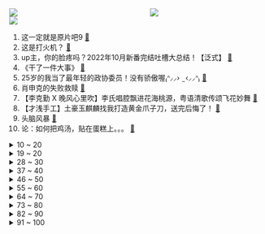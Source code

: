 <div >
	<a style="float:left;width:55%;" href = "https://github.com/anuraghazra/github-readme-stats">
	 <img src = "https://github-readme-stats.vercel.app/api?username=iuuuuuaena&theme=buefy&show_icons=true"/>
	</a>
	<a  style="float:right;width:45%" href = "https://github.com/anuraghazra/github-readme-stats">
	 <img  src="https://github-readme-stats.vercel.app/api/top-langs/?username=anuraghazra&layout=compact"/>
	</a>
	</div>

[![](https://img.shields.io/badge/jxd-@jxdgogogo.xyz-yellowgreen.svg)](https://www.jxdgogogo.xyz)<br>
1. 这一定就是原片吧9 [:link:](//www.bilibili.com/video/BV1c3411Q7XH) <br>
2. 这是打火机？ [:link:](//www.bilibili.com/video/BV1NV4y1c77j) <br>
3. up主，你的脸疼吗？2022年10月新番完结吐槽大总结！【泛式】 [:link:](//www.bilibili.com/video/BV1C24y1v7qi) <br>
4. 《干了一件大事》 [:link:](//www.bilibili.com/video/BV1R3411U7n7) <br>
5. 25岁的我当了最年轻的政协委员！没有骄傲喔₍ᐢ⸝⸝›  ̫ ‹⸝⸝ᐢ₎ [:link:](//www.bilibili.com/video/BV1q84y1Y7qr) <br>
6. 肖申克的失败救赎 [:link:](//www.bilibili.com/video/BV1Jv4y1B7RS) <br>
7. 【李克勤 X 晚风心里吹】李氏唱腔飘进花海桃源，粤语清歌传颂飞花妙舞 [:link:](//www.bilibili.com/video/BV1h3411U7e1) <br>
8. 【才浅手工】土豪玉麒麟找我打造黄金爪子刀，送完后悔了！ [:link:](//www.bilibili.com/video/BV1Je4y1V7uA) <br>
9. 头脑风暴 [:link:](//www.bilibili.com/video/BV1F14y1G7cW) <br>
10. 论：如何把鸡汤，贴在蛋糕上。。。 [:link:](//www.bilibili.com/video/BV1qg411x7Aw) <br>
<details>
<summary>10 ~ 20</summary>

11. 哪条法律规定剪头发不能翻车 [:link:](//www.bilibili.com/video/BV1Qe4y1G7gC) <br>
12. 什么是肝帝，他说.....【2】 [:link:](//www.bilibili.com/video/BV14g411t72p) <br>
13. 阅片无数但是最后一期【阅片无数Ⅱ 71】 [:link:](//www.bilibili.com/video/BV1d44y197xi) <br>
14. 【时代少年团】三时有声微电影 [:link:](//www.bilibili.com/video/BV19Y41127S6) <br>
15. 猪猪侠主题曲 [:link:](//www.bilibili.com/video/BV1ER4y1U79e) <br>
16. 《 肥 子 打 工 记 》 [:link:](//www.bilibili.com/video/BV1TY411m7nk) <br>
17. 15斤重全网最大帝王蟹，可遇不可求，吃一根腿就饱了 [:link:](//www.bilibili.com/video/BV1R3411U7Yb) <br>
18. 你们说，除了优雅永不过时，还有什么？ [:link:](//www.bilibili.com/video/BV1NG4y177Rh) <br>
19. 【全隐屏幕/世界首FC】Stasis AT16 FULL COMBO！！！！！ [:link:](//www.bilibili.com/video/BV1FD4y1776T) <br>
</details>
<details>
<summary>19 ~ 20</summary>

20. 做了个很奇怪的梦  梦里他们都在... [:link:](//www.bilibili.com/video/BV1fe4y1G7Jf) <br>
21. 盘点下我大概玩过的游戏，结果居然花了1800万人民币？ [:link:](//www.bilibili.com/video/BV12d4y177fu) <br>
22. 绍兴.老胡子  厨子探店¥300 [:link:](//www.bilibili.com/video/BV18M41127eZ) <br>
23. 用350斤水果做罐头是一种什么体验？ [:link:](//www.bilibili.com/video/BV17A411S7Uy) <br>
24. 吃之前觉得是智商税，结果吃上瘾了 [:link:](//www.bilibili.com/video/BV1r24y1v7Ji) <br>
25. 烟花来咯 [:link:](//www.bilibili.com/video/BV1hA411S7FT) <br>
26. 关于我妈给猫剪的视频上了b站热门榜这件事 [:link:](//www.bilibili.com/video/BV14Y41127TH) <br>
27. 塞诺四色队，很怪，就是很怪… [:link:](//www.bilibili.com/video/BV1TR4y1S7UP) <br>
28. 耗时一个月！我在房间里弄了一个太阳！ [:link:](//www.bilibili.com/video/BV1YD4y1L7E9) <br>
</details>
<details>
<summary>28 ~ 30</summary>

29. “这西瓜是来报恩的吧！！！” [:link:](//www.bilibili.com/video/BV1wD4y177VY) <br>
30. 尝试一种很新的剪辑方式 [:link:](//www.bilibili.com/video/BV1424y1v7Sf) <br>
31. 一生要强的妈妈，买房子都不求人结果跪在了奇趣蛋下，哈哈哈哈 [:link:](//www.bilibili.com/video/BV1oA411S7sn) <br>
32. 消灭主C暴政 世界属于种门！ [:link:](//www.bilibili.com/video/BV1TP4y1i7QG) <br>
33. 我居然要上春晚了，普通人努力，也可以把生活越过越好 [:link:](//www.bilibili.com/video/BV1de4y1G71z) <br>
34. 车迟国的奇遇——进城篇（搞笑西游） [:link:](//www.bilibili.com/video/BV1uR4y1S7YC) <br>
35. 世界可大可小，自己满足就好 [:link:](//www.bilibili.com/video/BV1Nd4y1Y7rK) <br>
36. 化学老师说...... [:link:](//www.bilibili.com/video/BV1J84y1W7Jp) <br>
37. “顶级的猎手，往往以猎物的姿态出现。”迦南cos [:link:](//www.bilibili.com/video/BV1jg411x7FL) <br>
</details>
<details>
<summary>37 ~ 40</summary>

38. 大一上动画原理作业合集 [:link:](//www.bilibili.com/video/BV1Z3411D7kd) <br>
39. 这是一个造福众生的陷阱！ [:link:](//www.bilibili.com/video/BV1XP4y1v7iv) <br>
40. 小伙花两千元买天价水果，一颗柿子就要80元？ [:link:](//www.bilibili.com/video/BV1KR4y1m7xJ) <br>
41. 探 梦 空 间 [:link:](//www.bilibili.com/video/BV1E24y1v7Yt) <br>
42. 《三体之狂龙赘婿》 [:link:](//www.bilibili.com/video/BV1dG4y1j7EZ) <br>
43. 来看看改造博主的2022都干了些啥 [:link:](//www.bilibili.com/video/BV1jM411y7Vg) <br>
44. 梅西的封王是好人的呐喊：我们，值得更好的世界！ [:link:](//www.bilibili.com/video/BV1iG4y1m7rR) <br>
45. 口技枪声教学《霰弹枪》 [:link:](//www.bilibili.com/video/BV1b8411n7c3) <br>
46. 手绘印度卢比，这花纹很漂亮 [:link:](//www.bilibili.com/video/BV1BY41127An) <br>
</details>
<details>
<summary>46 ~ 50</summary>

47. 反派 (Villain) ver. Shoto【翻唱】 [:link:](//www.bilibili.com/video/BV1zG4y117Qq) <br>
48. 喜欢只是一时的，双标却是一世的。 [:link:](//www.bilibili.com/video/BV1wP411F7nG) <br>
49. 昨晚在雪地里睡觉很冷，在这里熬过了寒冷的一夜，今天跨年在野外过的，跨年炒了两个菜招待自己 [:link:](//www.bilibili.com/video/BV1k8411E74o) <br>
50. 新概念“请教” [:link:](//www.bilibili.com/video/BV1JP4y1i7zL) <br>
51. 冬季骑行东北，进入吉林电量耗尽，入住雪地小屋感觉很温馨 [:link:](//www.bilibili.com/video/BV1hd4y177xK) <br>
52. 2023，愿所有美好都与你相伴 [:link:](//www.bilibili.com/video/BV1Td4y1h7UR) <br>
53. 有人抓到了一只头上戴“芯片”的鸽子？ [:link:](//www.bilibili.com/video/BV1FG4y177J8) <br>
54. 【有钱系爱豆】全开麦出道 [:link:](//www.bilibili.com/video/BV1544y1d7uH) <br>
55. 放飞千盏霄灯祝愿平安喜乐 [:link:](//www.bilibili.com/video/BV1eG4y1m7Kq) <br>
</details>
<details>
<summary>55 ~ 60</summary>

56. 我和DD的训练视频：开灯训练，这种开关比较难，但是我们还是完成了。看到最后有惊喜。 [:link:](//www.bilibili.com/video/BV1924y1v71q) <br>
57. 这玩意儿凭什么能火60年？！ [:link:](//www.bilibili.com/video/BV1844y197Wc) <br>
58. 超时2000年的快递，差点让兄弟相互背刺！经典网剧《灵魂摆渡》第二十回《星落》 [:link:](//www.bilibili.com/video/BV1L44y197cn) <br>
59. 这不比跳舞机实用。 [:link:](//www.bilibili.com/video/BV13K411q75w) <br>
60. 我那么爱老倭倭，太君却把我放进黑名单！ [:link:](//www.bilibili.com/video/BV1HG4y117eH) <br>
61. 试吃小时候买不起的“童年奢侈品零食”！刘星的高乐高、成长快乐、摇摇冻... [:link:](//www.bilibili.com/video/BV1cY411m7Yk) <br>
62. 第一波感染还没过，xbb1.5毒株又来了，我们对他没有免疫力 [:link:](//www.bilibili.com/video/BV1VP4y1i7CY) <br>
63. 建议改成:『模糊的画面，清晰的记忆』尼尔叔叔被嫌弃！ [:link:](//www.bilibili.com/video/BV18d4y1h7Vz) <br>
64. 三年了……我竟忘记自己开了个服务器？？ [:link:](//www.bilibili.com/video/BV1we4y1T7hf) <br>
</details>
<details>
<summary>64 ~ 70</summary>

65. 这应该是每个文科生的终极理想吧！ [:link:](//www.bilibili.com/video/BV1D8411E7Lz) <br>
66. 项羽：新赛季我增强啦！ [:link:](//www.bilibili.com/video/BV1RW4y1V792) <br>
67. 这个跨年之夜还没开始就已经结束了！ [:link:](//www.bilibili.com/video/BV1UA411S76A) <br>
68. 当你遇到个自作多情的女同事 [:link:](//www.bilibili.com/video/BV1DK41117wC) <br>
69. 一上午收粉丝400+条投诉！你们关注的童年零食店，督哥来了 [:link:](//www.bilibili.com/video/BV1j44y197kX) <br>
70. Newjeans新曲OMG MV公开 [:link:](//www.bilibili.com/video/BV1W44y197Hw) <br>
71. ⚠️原神氪金34W慈善博主，在线送10只雷神、绫人、艾尔海森、魈！！！！ [:link:](//www.bilibili.com/video/BV18D4y157xd) <br>
72. 【美好跨年夜】王耀庆《安可王》 [:link:](//www.bilibili.com/video/BV1hK411q7ck) <br>
73. 2022我的101套穿搭❤️ [:link:](//www.bilibili.com/video/BV1PP4y1i7yY) <br>
</details>
<details>
<summary>73 ~ 80</summary>

74. 济公爷爷在哪里 [:link:](//www.bilibili.com/video/BV1Hd4y177fD) <br>
75. 这也许就是没头脑和不高兴吧 [:link:](//www.bilibili.com/video/BV1cG4y177gn) <br>
76. 【吸奇侠】《教父2》时代变了！议员和麻匪，谁才是大哥？01 [:link:](//www.bilibili.com/video/BV1RK41117eY) <br>
77. 【oc/动画】“谢幕了” [:link:](//www.bilibili.com/video/BV1Te4y1V7Du) <br>
78. 深夜最爱去便利店里来碗热乎的泡面! [:link:](//www.bilibili.com/video/BV163411U766) <br>
79. 啊？ [:link:](//www.bilibili.com/video/BV1a8411n7SY) <br>
80. 当我年过半百的大爷要带我减肥 [:link:](//www.bilibili.com/video/BV1TY411m7tV) <br>
81. 在读大学生们，你们的大学记忆还剩下什么呢？ [:link:](//www.bilibili.com/video/BV1ZP4y1v78K) <br>
82. 当你能用小飞棍「召唤兄弟」？！ [:link:](//www.bilibili.com/video/BV1Se4y1G7qD) <br>
</details>
<details>
<summary>82 ~ 90</summary>

83. 2022感谢你的苦口婆心！我们不是圣人，但我们是人民的坚强后盾 [:link:](//www.bilibili.com/video/BV1QG4y1j7BF) <br>
84. 彻底颠覆王者机制！史上最恶心射手莱西奥登场！！ [:link:](//www.bilibili.com/video/BV1UP4y1Y7LR) <br>
85. 观众都说我活该不歪！ [:link:](//www.bilibili.com/video/BV1a24y1U7R9) <br>
86. 接地气的《中国奇谭》第一话【小妖怪的夏天】-硬核解析 [:link:](//www.bilibili.com/video/BV1T14y1G7wm) <br>
87. 丞相终章|| 五丈原，殒赤星汉丞相谢幕归天 [:link:](//www.bilibili.com/video/BV1t14y1G7zS) <br>
88. 19级带着“依托答辩”梗准备答辩了嘿嘿嘿嘿 [:link:](//www.bilibili.com/video/BV1rA411S75n) <br>
89. 宿姆日记之 二 十 四 点 医 院 [:link:](//www.bilibili.com/video/BV1iA411S7Hk) <br>
90. Roblox 乌贼游戏 [:link:](//www.bilibili.com/video/BV1Yv4y1B7fE) <br>
91. 请问看东西颜色过于饱和是什么症状？ [:link:](//www.bilibili.com/video/BV1ag411t73n) <br>
</details>
<details>
<summary>91 ~ 100</summary>

92. 骑行时遇到割头铁板怎么办 [:link:](//www.bilibili.com/video/BV1LR4y1S7cs) <br>
93. 听说跳这个的精髓就是不能摔~ [:link:](//www.bilibili.com/video/BV1JP4y1i7jG) <br>
94. 香港最会做饭的明星鼎爷给阿秦做私房菜，1280元一位，你们觉得值不值？ [:link:](//www.bilibili.com/video/BV1tG4y117mj) <br>
95. 【提瓦特乐感测试】谁是谁的主题曲？你猜对了几个？😉🏅 [:link:](//www.bilibili.com/video/BV1PR4y1m7uz) <br>
96. 新英雄莱西奥CG《火鹰》——“交给你了，以后 ，你就是火鹰。” [:link:](//www.bilibili.com/video/BV1jP4y1i7Fp) <br>
97. 精准预测春晚催婚催生小品，有请潘子！ [:link:](//www.bilibili.com/video/BV1nG4y117s5) <br>
98. 2023年会变得更好吗 [:link:](//www.bilibili.com/video/BV17G4y1j7Hy) <br>
99. 【神医宇宙】治一个死两千个，血刀老祖的传人，三分钟止心跳，三副药就重生 [:link:](//www.bilibili.com/video/BV1YR4y1U7qf) <br>
100. 六道汤姆：没有杰瑞的世界  留着还有什么意义 [:link:](//www.bilibili.com/video/BV13G4y1m7GP) <br>
</details>
